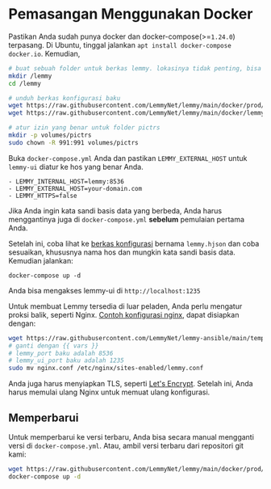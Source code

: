 # Pemasangan Menggunakan Docker

Pastikan Anda sudah punya docker dan docker-compose(>=`1.24.0`) terpasang. Di Ubuntu, tinggal jalankan `apt install docker-compose docker.io`. Kemudian,

```bash
# buat sebuah folder untuk berkas lemmy. lokasinya tidak penting, bisa ditaruh dimana saja
mkdir /lemmy
cd /lemmy

# unduh berkas konfigurasi baku
wget https://raw.githubusercontent.com/LemmyNet/lemmy/main/docker/prod/docker-compose.yml
wget https://raw.githubusercontent.com/LemmyNet/lemmy/main/docker/lemmy.hjson

# atur izin yang benar untuk folder pictrs
mkdir -p volumes/pictrs
sudo chown -R 991:991 volumes/pictrs
```

Buka `docker-compose.yml` Anda dan pastikan `LEMMY_EXTERNAL_HOST` untuk `lemmy-ui` diatur ke hos yang benar Anda.

```
- LEMMY_INTERNAL_HOST=lemmy:8536
- LEMMY_EXTERNAL_HOST=your-domain.com
- LEMMY_HTTPS=false
```

Jika Anda ingin kata sandi basis data yang berbeda, Anda harus menggantinya juga di `docker-compose.yml` **sebelum** pemulaian pertama Anda.

Setelah ini, coba lihat ke [berkas konfigurasi](configuration.md) bernama `lemmy.hjson` dan coba sesuaikan, khususnya nama hos dan mungkin kata sandi basis data. Kemudian jalankan: 

`docker-compose up -d`

Anda bisa mengakses lemmy-ui di `http://localhost:1235`

Untuk membuat Lemmy tersedia di luar peladen, Anda perlu mengatur proksi balik, seperti Nginx. [Contoh konfigurasi nginx](https://github.com/LemmyNet/lemmy-ansible/blob/main/templates/nginx.conf), dapat disiapkan dengan:

```bash
wget https://raw.githubusercontent.com/LemmyNet/lemmy-ansible/main/templates/nginx.conf
# ganti dengan {{ vars }}
# lemmy_port baku adalah 8536
# lemmy_ui_port baku adalah 1235
sudo mv nginx.conf /etc/nginx/sites-enabled/lemmy.conf
```

Anda juga harus menyiapkan TLS, seperti [Let's Encrypt](https://letsencrypt.org/). Setelah ini, Anda harus memulai ulang Nginx untuk memuat ulang konfigurasi.

## Memperbarui

Untuk memperbarui ke versi terbaru, Anda bisa secara manual mengganti versi di `docker-compose.yml`. Atau, ambil versi terbaru dari repositori git kami:

```bash
wget https://raw.githubusercontent.com/LemmyNet/lemmy/main/docker/prod/docker-compose.yml
docker-compose up -d
```
